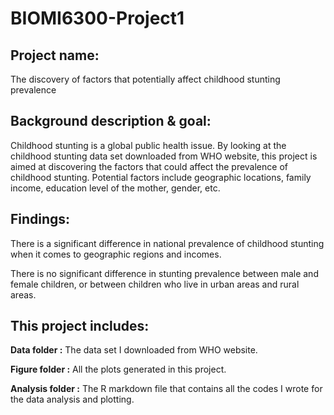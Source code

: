 # BIOMI6300-Project1

## Project name:

The discovery of factors that potentially affect childhood stunting prevalence

## Background description & goal:

Childhood stunting is a global public health issue. By looking at the childhood stunting data set downloaded from WHO website, this project is aimed at discovering the factors that could affect the prevalence of childhood stunting. Potential factors include geographic locations, family income, education level of the mother, gender, etc.

## Findings:

There is a significant difference in national prevalence of childhood stunting when it comes to geographic regions and incomes.

There is no significant difference in stunting prevalence between male and female children, or between children who live in urban areas and rural areas.

## This project includes:

**Data folder :** The data set I downloaded from WHO website.

**Figure folder :** All the plots generated in this project.

**Analysis folder :** The R markdown file that contains all the codes I wrote for the data analysis and plotting.
